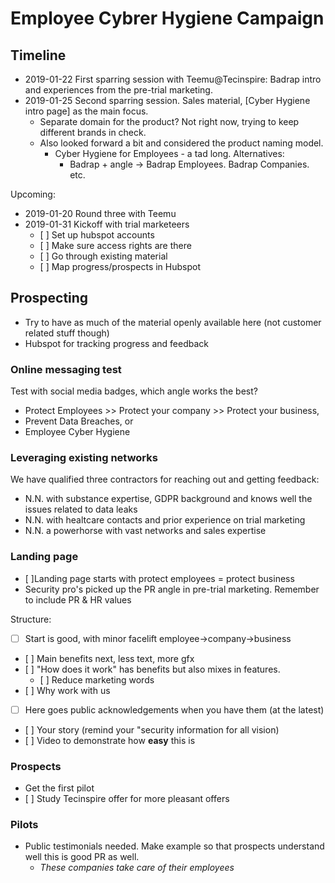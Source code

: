 # Employee Cybrer Hygiene Campaign

## Timeline

* 2019-01-22 First sparring session with Teemu@Tecinspire: Badrap intro and
  experiences from the pre-trial marketing.
* 2019-01-25 Second sparring session. Sales material, [Cyber Hygiene intro page]
  as the main focus.
  * Separate domain for the product? Not right now, trying to keep different
    brands in check.
  * Also looked forward a bit and considered the product naming model.
    * Cyber Hygiene for Employees - a tad long. Alternatives:
      * Badrap + angle -> Badrap Employees. Badrap Companies. etc.

Upcoming:

* 2019-01-20 Round three with Teemu
* 2019-01-31 Kickoff with trial marketeers
  * [ ] Set up hubspot accounts
  * [ ] Make sure access rights are there
  * [ ] Go through existing material
  * [ ] Map progress/prospects in Hubspot

## Prospecting

* Try to have as much of the material openly available here (not customer
  related stuff though)
* Hubspot for tracking progress and feedback

### Online messaging test

Test with social media badges, which angle works the best?

* Protect Employees >> Protect your company >> Protect your business,
* Prevent Data Breaches, or
* Employee Cyber Hygiene

### Leveraging existing networks

We have qualified three contractors for reaching out and getting feedback:

* N.N. with substance expertise, GDPR background and knows well the issues
  related to data leaks
* N.N. with healtcare contacts and prior experience on trial marketing
* N.N. a powerhorse with vast networks and sales expertise

### Landing page

* [ ]Landing page starts with protect employees = protect business
* Security pro's picked up the PR angle in pre-trial marketing. Remember to
  include PR & HR values

Structure:

* [ ] Start is good, with minor facelift employee->company->business
* [ ] Main benefits next, less text, more gfx
* [ ] "How does it work" has benefits but also mixes in features.
  * [ ] Reduce marketing words
* [ ] Why work with us
* [ ] Here goes public acknowledgements when you have them (at the latest)
* [ ] Your story (remind your "security information for all vision)
* [ ] Video to demonstrate how **easy** this is

### Prospects

* Get the first pilot
* [ ] Study Tecinspire offer for more pleasant offers

### Pilots

* Public testimonials needed. Make example so that prospects understand well
  this is good PR as well.
  * *These companies take care of their employees*
